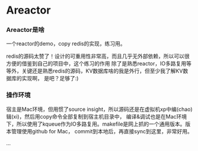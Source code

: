 Areactor
==================

### Areactor是啥
一个reactor的demo，copy redis的实现，练习用。

redis的源码太赞了！设计的可重用性非常高，而且几乎无外部依赖，所以可以很方便的借鉴到自己的项目中，这个练习的作用
除了是熟悉reactor，IO多路复用等等外，关键还是熟悉redis的源码，KV数据库啥的我是外行，但至少我了解KV数据库的实现啊，
是吧？足够了:)


### 操作环境
宿主是Mac环境，但用惯了source insight，所以源码还是在虚拟机xp中编(chao)辑(xi)，然后用copy命令全部复制到宿主机目录中，
编译&调试也是在Mac环境下，所以使用了kqueue作为IO多路复用。makefile是网上抓的一个通用版本。版本管理使用github for Mac，
commit到本地后，再直接sync到这里，非常好用。

...

